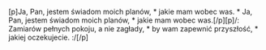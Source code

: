 [p]Ja, Pan, jestem świadom moich planów, * jakie mam wobec was. * Ja, Pan, jestem świadom moich planów, * jakie mam wobec was.[/p][p]/: Zamiarów pełnych pokoju, a nie zagłady, * by wam zapewnić przyszłość, * jakiej oczekujecie. :/[/p]